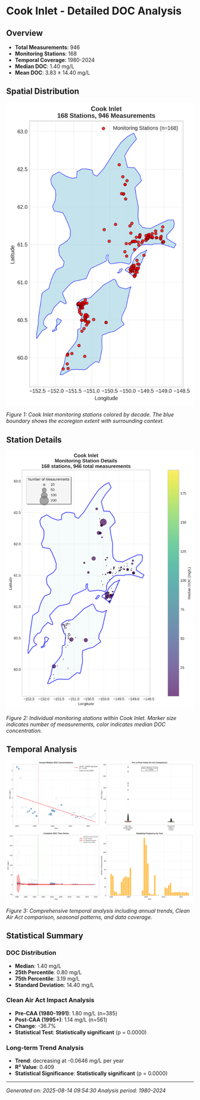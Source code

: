 # Cook Inlet - Detailed DOC Analysis

## Overview
- **Total Measurements**: 946
- **Monitoring Stations**: 168
- **Temporal Coverage**: 1980-2024
- **Median DOC**: 1.40 mg/L
- **Mean DOC**: 3.83 ± 14.40 mg/L

## Spatial Distribution

![Ecoregion Overview](Cook_Inlet_overview_map.png)

*Figure 1: Cook Inlet monitoring stations colored by decade. The blue boundary shows the ecoregion extent with surrounding context.*

## Station Details

![Station Details](Cook_Inlet_stations.png)

*Figure 2: Individual monitoring stations within Cook Inlet. Marker size indicates number of measurements, color indicates median DOC concentration.*

## Temporal Analysis

![Time Series Analysis](Cook_Inlet_timeseries.png)

*Figure 3: Comprehensive temporal analysis including annual trends, Clean Air Act comparison, seasonal patterns, and data coverage.*

## Statistical Summary

### DOC Distribution
- **Median**: 1.40 mg/L
- **25th Percentile**: 0.80 mg/L  
- **75th Percentile**: 3.19 mg/L
- **Standard Deviation**: 14.40 mg/L

### Clean Air Act Impact Analysis

- **Pre-CAA (1980-1991)**: 1.80 mg/L (n=385)
- **Post-CAA (1995+)**: 1.14 mg/L (n=561)
- **Change**: -36.7%
- **Statistical Test**: **Statistically significant** (p = 0.0000)

### Long-term Trend Analysis

- **Trend**: decreasing at -0.0646 mg/L per year
- **R² Value**: 0.409
- **Statistical Significance**: **Statistically significant** (p = 0.0000)


---
*Generated on: 2025-08-14 09:54:30*
*Analysis period: 1980-2024*
